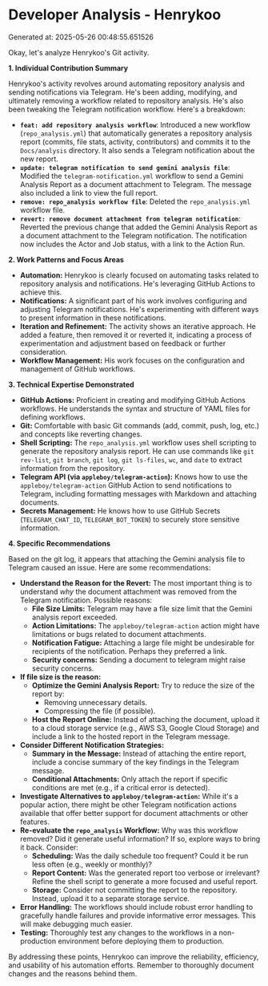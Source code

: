 # Developer Analysis - Henrykoo
Generated at: 2025-05-26 00:48:55.651526

Okay, let's analyze Henrykoo's Git activity.

**1. Individual Contribution Summary**

Henrykoo's activity revolves around automating repository analysis and sending notifications via Telegram.  He's been adding, modifying, and ultimately removing a workflow related to repository analysis.  He's also been tweaking the Telegram notification workflow.  Here's a breakdown:

*   **`feat: add repository analysis workflow`**: Introduced a new workflow (`repo_analysis.yml`) that automatically generates a repository analysis report (commits, file stats, activity, contributors) and commits it to the `Docs/analysis` directory.  It also sends a Telegram notification about the new report.
*   **`update: telegram notification to send gemini analysis file`**: Modified the `telegram-notification.yml` workflow to send a Gemini Analysis Report as a document attachment to Telegram.  The message also included a link to view the full report.
*   **`remove: repo_analysis workflow file`**: Deleted the `repo_analysis.yml` workflow file.
*   **`revert: remove document attachment from telegram notification`**: Reverted the previous change that added the Gemini Analysis Report as a document attachment to the Telegram notification.  The notification now includes the Actor and Job status, with a link to the Action Run.

**2. Work Patterns and Focus Areas**

*   **Automation:** Henrykoo is clearly focused on automating tasks related to repository analysis and notifications.  He's leveraging GitHub Actions to achieve this.
*   **Notifications:**  A significant part of his work involves configuring and adjusting Telegram notifications.  He's experimenting with different ways to present information in these notifications.
*   **Iteration and Refinement:** The activity shows an iterative approach. He added a feature, then removed it or reverted it, indicating a process of experimentation and adjustment based on feedback or further consideration.
*   **Workflow Management:** His work focuses on the configuration and management of GitHub workflows.

**3. Technical Expertise Demonstrated**

*   **GitHub Actions:**  Proficient in creating and modifying GitHub Actions workflows.  He understands the syntax and structure of YAML files for defining workflows.
*   **Git:**  Comfortable with basic Git commands (add, commit, push, log, etc.) and concepts like reverting changes.
*   **Shell Scripting:**  The `repo_analysis.yml` workflow uses shell scripting to generate the repository analysis report. He can use commands like `git rev-list`, `git branch`, `git log`, `git ls-files`, `wc`, and `date` to extract information from the repository.
*   **Telegram API (via `appleboy/telegram-action`):** Knows how to use the `appleboy/telegram-action` GitHub Action to send notifications to Telegram, including formatting messages with Markdown and attaching documents.
*   **Secrets Management:**  He knows how to use GitHub Secrets (`TELEGRAM_CHAT_ID`, `TELEGRAM_BOT_TOKEN`) to securely store sensitive information.

**4. Specific Recommendations**

Based on the git log, it appears that attaching the Gemini analysis file to Telegram caused an issue. Here are some recommendations:

*   **Understand the Reason for the Revert:**  The most important thing is to understand *why* the document attachment was removed from the Telegram notification.  Possible reasons:
    *   **File Size Limits:** Telegram may have a file size limit that the Gemini analysis report exceeded.
    *   **Action Limitations:** The `appleboy/telegram-action` action might have limitations or bugs related to document attachments.
    *   **Notification Fatigue:**  Attaching a large file might be undesirable for recipients of the notification.  Perhaps they preferred a link.
    *   **Security concerns:**  Sending a document to telegram might raise security concerns.
*   **If file size is the reason:**
    *   **Optimize the Gemini Analysis Report:** Try to reduce the size of the report by:
        *   Removing unnecessary details.
        *   Compressing the file (if possible).
    *   **Host the Report Online:**  Instead of attaching the document, upload it to a cloud storage service (e.g., AWS S3, Google Cloud Storage) and include a link to the hosted report in the Telegram message.
*   **Consider Different Notification Strategies:**
    *   **Summary in the Message:**  Instead of attaching the entire report, include a concise summary of the key findings in the Telegram message.
    *   **Conditional Attachments:** Only attach the report if specific conditions are met (e.g., if a critical error is detected).
*   **Investigate Alternatives to `appleboy/telegram-action`:** While it's a popular action, there might be other Telegram notification actions available that offer better support for document attachments or other features.
*   **Re-evaluate the `repo_analysis` Workflow:**  Why was this workflow removed?  Did it generate useful information? If so, explore ways to bring it back.  Consider:
    *   **Scheduling:**  Was the daily schedule too frequent?  Could it be run less often (e.g., weekly or monthly)?
    *   **Report Content:** Was the generated report too verbose or irrelevant?  Refine the shell script to generate a more focused and useful report.
    *   **Storage:** Consider not committing the report to the repository.  Instead, upload it to a separate storage service.
*   **Error Handling:**  The workflows should include robust error handling to gracefully handle failures and provide informative error messages.  This will make debugging much easier.
*   **Testing:**  Thoroughly test any changes to the workflows in a non-production environment before deploying them to production.

By addressing these points, Henrykoo can improve the reliability, efficiency, and usability of his automation efforts. Remember to thoroughly document changes and the reasons behind them.
